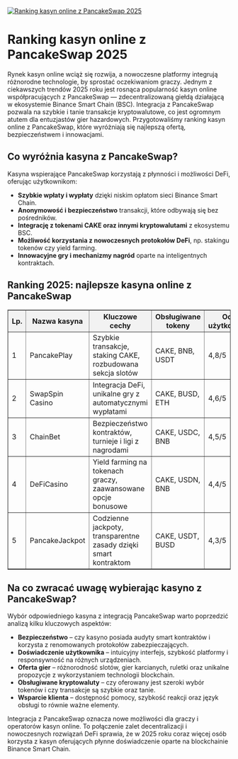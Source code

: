 [![Ranking kasyn online z PancakeSwap 2025](https://123-caf.pages.dev/gitsignup.png)](https://vrmoo.ru/Bt82HjjY)

<h1>Ranking kasyn online z PancakeSwap 2025</h1> <p>Rynek kasyn online wciąż się rozwija, a nowoczesne platformy integrują różnorodne technologie, by sprostać oczekiwaniom graczy. Jednym z ciekawszych trendów 2025 roku jest rosnąca popularność kasyn online współpracujących z PancakeSwap — zdecentralizowaną giełdą działającą w ekosystemie Binance Smart Chain (BSC). Integracja z PancakeSwap pozwala na szybkie i tanie transakcje kryptowalutowe, co jest ogromnym atutem dla entuzjastów gier hazardowych. Przygotowaliśmy ranking kasyn online z PancakeSwap, które wyróżniają się najlepszą ofertą, bezpieczeństwem i innowacjami.</p>  <h2>Co wyróżnia kasyna z PancakeSwap?</h2> <p>Kasyna wspierające PancakeSwap korzystają z płynności i możliwości DeFi, oferując użytkownikom:</p> <ul>   <li><strong>Szybkie wpłaty i wypłaty</strong> dzięki niskim opłatom sieci Binance Smart Chain.</li>   <li><strong>Anonymowość i bezpieczeństwo</strong> transakcji, które odbywają się bez pośredników.</li>   <li><strong>Integrację z tokenami CAKE oraz innymi kryptowalutami</strong> z ekosystemu BSC.</li>   <li><strong>Możliwość korzystania z nowoczesnych protokołów DeFi</strong>, np. stakingu tokenów czy yield farming.</li>   <li><strong>Innowacyjne gry i mechanizmy nagród</strong> oparte na inteligentnych kontraktach.</li> </ul>  <h2>Ranking 2025: najlepsze kasyna online z PancakeSwap</h2> <table border="1" cellpadding="8" cellspacing="0" style="border-collapse: collapse; width: 100%;">   <thead>     <tr style="background-color: #f2f2f2;">       <th>Lp.</th>       <th>Nazwa kasyna</th>       <th>Kluczowe cechy</th>       <th>Obsługiwane tokeny</th>       <th>Ocena użytkowników</th>     </tr>   </thead>   <tbody>     <tr>       <td>1</td>       <td>PancakePlay</td>       <td>Szybkie transakcje, staking CAKE, rozbudowana sekcja slotów</td>       <td>CAKE, BNB, USDT</td>       <td>4,8/5</td>     </tr>     <tr>       <td>2</td>       <td>SwapSpin Casino</td>       <td>Integracja DeFi, unikalne gry z automatycznymi wypłatami</td>       <td>CAKE, BUSD, ETH</td>       <td>4,6/5</td>     </tr>     <tr>       <td>3</td>       <td>ChainBet</td>       <td>Bezpieczeństwo kontraktów, turnieje i ligi z nagrodami</td>       <td>CAKE, USDC, BNB</td>       <td>4,5/5</td>     </tr>     <tr>       <td>4</td>       <td>DeFiCasino</td>       <td>Yield farming na tokenach graczy, zaawansowane opcje bonusowe</td>       <td>CAKE, USDN, BNB</td>       <td>4,4/5</td>     </tr>     <tr>       <td>5</td>       <td>PancakeJackpot</td>       <td>Codzienne jackpoty, transparentne zasady dzięki smart kontraktom</td>       <td>CAKE, USDT, BUSD</td>       <td>4,3/5</td>     </tr>   </tbody> </table>  <h2>Na co zwracać uwagę wybierając kasyno z PancakeSwap?</h2> <p>Wybór odpowiedniego kasyna z integracją PancakeSwap warto poprzedzić analizą kilku kluczowych aspektów:</p> <ul>   <li><strong>Bezpieczeństwo</strong> – czy kasyno posiada audyty smart kontraktów i korzysta z renomowanych protokołów zabezpieczających.</li>   <li><strong>Doświadczenie użytkownika</strong> – intuicyjny interfejs, szybkość platformy i responsywność na różnych urządzeniach.</li>   <li><strong>Oferta gier</strong> – różnorodność slotów, gier karcianych, ruletki oraz unikalne propozycje z wykorzystaniem technologii blockchain.</li>   <li><strong>Obsługiwane kryptowaluty</strong> – czy oferowany jest szeroki wybór tokenów i czy transakcje są szybkie oraz tanie.</li>   <li><strong>Wsparcie klienta</strong> – dostępność pomocy, szybkość reakcji oraz język obsługi to równie ważne elementy.</li> </ul>  <p>Integracja z PancakeSwap oznacza nowe możliwości dla graczy i operatorów kasyn online. To połączenie zalet decentralizacji i nowoczesnych rozwiązań DeFi sprawia, że w 2025 roku coraz więcej osób korzysta z kasyn oferujących płynne doświadczenie oparte na blockchainie Binance Smart Chain.</p>